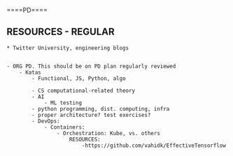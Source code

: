 ====PD====

## RESOURCES - REGULAR

    * Twitter University, engineering blogs


    - ORG PD. This should be on PD plan regularly reviewed
        - Katas
            - Functional, JS, Python, algo

            - CS computational-related theory
            - AI
                - ML testing 
            - python programming, dist. computing, infra
            - proper architecture? test exercises?
            - DevOps:
                - Containers:
                    - Orchestration: Kube, vs. others
                        RESOURCES:
                            -https://github.com/vahidk/EffectiveTensorflow